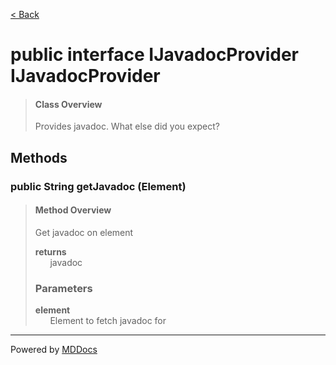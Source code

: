 [< Back](../README.md)
# public interface IJavadocProvider IJavadocProvider #
>#### Class Overview ####
>Provides javadoc. What else did you expect?
## Methods ##
### public String getJavadoc (Element) ###
>#### Method Overview ####
>Get javadoc on element
>
>**returns**<br />
>&nbsp;&nbsp;&nbsp;&nbsp;&nbsp;&nbsp;javadoc
>
>### Parameters ###
>**element**<br />
>&nbsp;&nbsp;&nbsp;&nbsp;&nbsp;&nbsp;Element to fetch javadoc for
>

---
Powered by [MDDocs](https://github.com/VRCube/MDDocs)